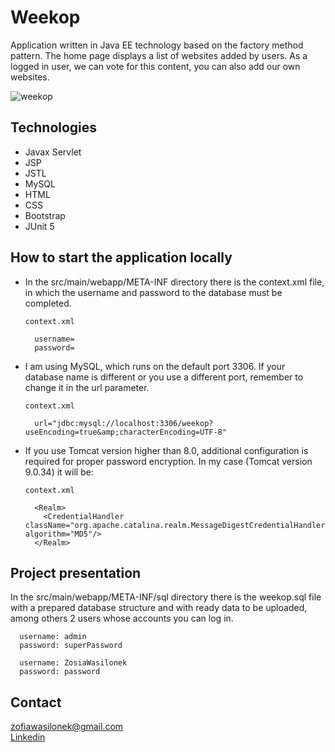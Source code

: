 # Weekop

Application written in Java EE technology based on the factory method pattern.
The home page displays a list of websites added by users. As a logged in user, we can vote for this content,
you can also add our own websites.


![weekop](https://user-images.githubusercontent.com/59224048/90867695-12e7c480-e396-11ea-8f58-3c8402b03f7a.png)

## Technologies

* Javax Servlet
* JSP 
* JSTL
* MySQL
* HTML
* CSS
* Bootstrap
* JUnit 5


## How to start the application locally

* In the src/main/webapp/META-INF directory there is the context.xml file, in which the username and password
 to the database must be completed.
 
    ```
    context.xml 
    
      username=
      password=
    
    ```  

* I am using MySQL, which runs on the default port 3306. If your database name is different or you use a different port,
 remember to change it in the url parameter.
 
    ```
    context.xml 
    
      url="jdbc:mysql://localhost:3306/weekop?useEncoding=true&amp;characterEncoding=UTF-8"
    
    ```

* If you use Tomcat version higher than 8.0, additional configuration 
 is required for proper password encryption. In my case (Tomcat version 9.0.34) it will be:

    ```
    context.xml
    
      <Realm>
        <CredentialHandler className="org.apache.catalina.realm.MessageDigestCredentialHandler" algorithm="MD5"/>
      </Realm>
    ```


## Project presentation

In the src/main/webapp/META-INF/sql directory there is the weekop.sql file with a prepared database structure 
and with ready data to be uploaded, among others 2 users whose accounts you can log in.

```
  username: admin
  password: superPassword
```

```
  username: ZosiaWasilonek
  password: password
```


## Contact 

zofiawasilonek@gmail.com<br>
<a href="https://www.linkedin.com/in/zofia-wasilonek/">Linkedin</a>

